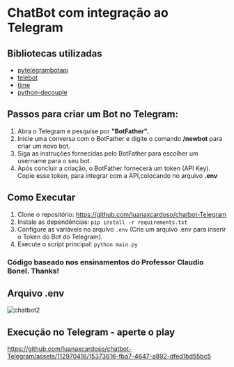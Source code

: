 # ChatBot com integração ao Telegram

## Bibliotecas utilizadas


- [pytelegrambotapi](https://github.com/eternnoir/pyTelegramBotAPI)
- [telebot](https://github.com/eternnoir/pyTelegramBotAPI)
- [time](https://docs.python.org/3/library/time.html)
- [python-decouple](https://github.com/henriquebastos/python-decouple)

## Passos para criar um Bot no Telegram:
1. Abra o Telegram e pesquise por **"BotFather".**
2. Inicie uma conversa com o BotFather e digite o comando **/newbot** para criar um novo bot.
3. Siga as instruções fornecidas pelo BotFather para escolher um username para o seu bot.
4. Após concluir a criação, o BotFather fornecerá um token (API Key). Copie esse token, para integrar com a API,colocando no arquivo **.env**

## Como Executar
1. Clone o repositório: https://github.com/luanaxcardoso/chatbot-Telegram
2. Instale as dependências: `pip install -r requirements.txt`
3. Configure as variáveis no arquivo `.env` (Crie um arquivo .env para inserir o Token do Bot do Telegram).
4. Execute o script principal: `python main.py`
   
### Código baseado nos ensinamentos do Professor Claudio Bonel. Thanks!

## Arquivo .env

![chatbot2](https://github.com/luanaxcardoso/chatbot-Telegram/assets/112970416/f931046f-8214-4716-91cd-097f90e3e4ee)


## Execução no Telegram - aperte o play 
https://github.com/luanaxcardoso/chatbot-Telegram/assets/112970416/15373616-fba7-4647-a892-dfed1bd55bc5

